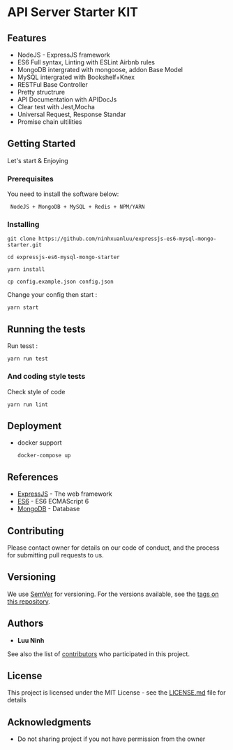 #  API Server Starter KIT


## Features
 + NodeJS - ExpressJS framework 
 + ES6 Full syntax, Linting with ESLint Airbnb rules
 + MongoDB intergrated with mongoose, addon Base Model
 + MySQL intergrated with Bookshelf+Knex
 + RESTFul Base Controller
 + Pretty structrure
 + API Documentation with APIDocJs
 + Clear test with Jest,Mocha
 + Universal Request, Response Standar
 + Promise chain ultilities

## Getting Started

Let's start & Enjoying

### Prerequisites

You need to install the software below:

```
 NodeJS + MongoDB + MySQL + Redis + NPM/YARN
```

### Installing


```
git clone https://github.com/ninhxuanluu/expressjs-es6-mysql-mongo-starter.git
```
```
cd expressjs-es6-mysql-mongo-starter
```
```
yarn install
```
```
cp config.example.json config.json
```
Change your config then start :
```
yarn start
```

## Running the tests

Run tesst :
```
yarn run test
```


### And coding style tests

Check style of code

```
yarn run lint
```

## Deployment

 * docker support
    ```
    docker-compose up
    ```

## References

* [ExpressJS](http://expressjs.com/) - The web framework
* [ES6](http://es6-features.org/) - ES6 ECMAScript 6
* [MongoDB](https://www.mongodb.com/) - Database


## Contributing

Please contact owner for details on our code of conduct, and the process for submitting pull requests to us.

## Versioning

We use [SemVer](http://semver.org/) for versioning. For the versions available, see the [tags on this repository](). 

## Authors

* **Luu Ninh**  

See also the list of [contributors](https://github.com/ninhxuanluu/expressjs-es6-mysql-mongo-starter) who participated in this project.

## License

This project is licensed under the MIT License - see the [LICENSE.md](LICENSE.md) file for details

## Acknowledgments

* Do not sharing project if you not have permission from the owner

